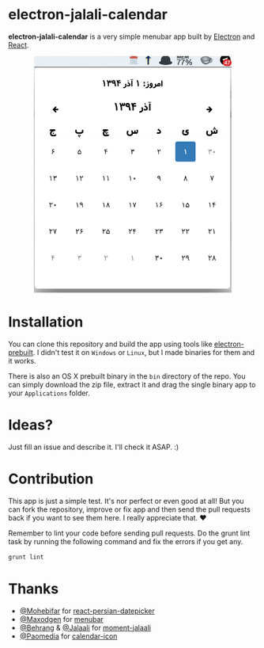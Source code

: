 # electron-jalali-calendar
**electron-jalali-calendar** is a very simple menubar app built by [Electron](https://github.com/atom/electron) and [React](https://github.com/facebook/react).

<p align='center'>
    <img alt='screenshot' src='https://raw.githubusercontent.com/mamal72/electron-jalali-calendar/master/screenshot.png' />
</p>

# Installation

You can clone this repository and build the app using tools like [electron-prebuilt](https://github.com/mafintosh/electron-prebuilt). I didn't test it on `Windows` or `Linux`, but I made binaries for them and it works.

There is also an OS X prebuilt binary in the `bin` directory of the repo. You can simply download the zip file, extract it and drag the single binary app to your `Applications` folder.


# Ideas?

Just fill an issue and describe it. I'll check it ASAP. :)


# Contribution

This app is just a simple test. It's nor perfect or even good at all! But you can fork the repository, improve or fix app and then send the pull requests back if you want to see them here. I really appreciate that. :heart:

Remember to lint your code before sending pull requests. Do the grunt lint task by running the following command and fix the errors if you get any.
```bash
grunt lint
```

# Thanks

* [@Mohebifar](https://github.com/mohebifar) for [react-persian-datepicker](https://github.com/mohebifar/react-persian-datepicker)
* [@Maxodgen](https://github.com/maxogden) for [menubar](https://github.com/maxogden/menubar)
* [@Behrang](https://github.com/behrang) & [@Jalaali](https://github.com/jalaali) for [moment-jalaali](https://github.com/jalaali/moment-jalaali)
* [@Paomedia](https://www.iconfinder.com/paomedia) for [calendar-icon](https://www.iconfinder.com/icons/285670/calendar_icon)
